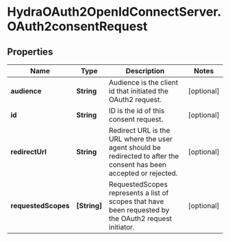 # HydraOAuth2OpenIdConnectServer.OAuth2consentRequest

## Properties
Name | Type | Description | Notes
------------ | ------------- | ------------- | -------------
**audience** | **String** | Audience is the client id that initiated the OAuth2 request. | [optional] 
**id** | **String** | ID is the id of this consent request. | [optional] 
**redirectUrl** | **String** | Redirect URL is the URL where the user agent should be redirected to after the consent has been accepted or rejected. | [optional] 
**requestedScopes** | **[String]** | RequestedScopes represents a list of scopes that have been requested by the OAuth2 request initiator. | [optional] 


